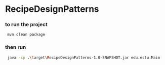 # RecipeDesignPatterns


### to run the project 

```sh 
 mvn clean package
 ```

### then run

```sh 
 java -cp .\target\RecipeDesignPatterns-1.0-SNAPSHOT.jar edu.estu.Main
 ```

